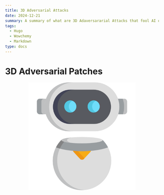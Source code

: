 ```yaml
---
title: 3D Adversarial Attacks
date: 2024-12-21
summary: A summary of what are 3D Adaversararial Attacks that fool AI object detectors models. 
tags:
  - Hugo
  - Wowchemy
  - Markdown
type: docs
---
```


# 3D Adversarial Patches

<!--more-->
<p align="center">
  <img src="featured.png" style="width:70%; height:auto;" />
<p/>

<!-- # Summary
At Advai, I developed state‑of‑the‑art 3D physical camouflage to fool the latest object detectors models using adversarial techiniques, achieving the strongest recorded attack performance for physical deploments whilst still looking military cammouflaged.

## Goal -->




